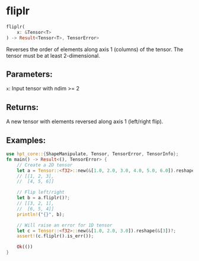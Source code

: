 # fliplr
```rust
fliplr(
    x: &Tensor<T>
) -> Result<Tensor<T>, TensorError>
```
Reverses the order of elements along axis 1 (columns) of the tensor. The tensor must be at least 2-dimensional.

## Parameters:
`x`: Input tensor with ndim >= 2

## Returns:
A new tensor with elements reversed along axis 1 (left/right flip).

## Examples:
```rust
use hpt_core::{ShapeManipulate, Tensor, TensorError, TensorInfo};
fn main() -> Result<(), TensorError> {
    // Create a 2D tensor
    let a = Tensor::<f32>::new(&[1.0, 2.0, 3.0, 4.0, 5.0, 6.0]).reshape(&[2, 3])?;
    // [[1, 2, 3],
    //  [4, 5, 6]]

    // Flip left/right
    let b = a.fliplr()?;
    // [[3, 2, 1],
    //  [6, 5, 4]]
    println!("{}", b);

    // Will raise an error for 1D tensor
    let c = Tensor::<f32>::new(&[1.0, 2.0, 3.0]).reshape(&[3])?;
    assert!(c.fliplr().is_err());

    Ok(())
}
```